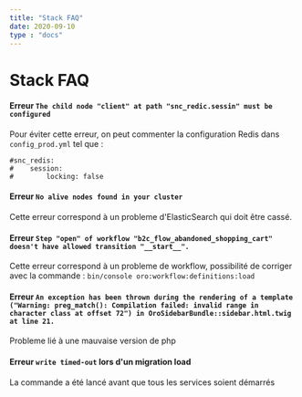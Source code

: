 ```yaml
---
title: "Stack FAQ"
date: 2020-09-10
type : "docs"
---
```


Stack FAQ
===


#### Erreur `The child node "client" at path "snc_redic.sessin" must be configured`

Pour éviter cette erreur, on peut commenter la configuration Redis dans `config_prod.yml` tel que :

````
#snc_redis:
#    session:
#        locking: false
```` 

#### Erreur `No alive nodes found in your cluster`

Cette erreur correspond à un probleme d'ElasticSearch qui doit être cassé.


#### Erreur `Step "open" of workflow "b2c_flow_abandoned_shopping_cart" doesn't have allowed transition "__start__".`

Cette erreur correspond à un probleme de workflow, possibilité de corriger avec la commande :
`bin/console oro:workflow:definitions:load`

#### Erreur `An exception has been thrown during the rendering of a template ("Warning: preg_match(): Compilation failed: invalid range in character class at offset 72") in OroSidebarBundle::sidebar.html.twig at line 21.`

Probleme lié à une mauvaise version de php

#### Erreur `write timed-out` lors d'un migration load

La commande a été lancé avant que tous les services soient démarrés


